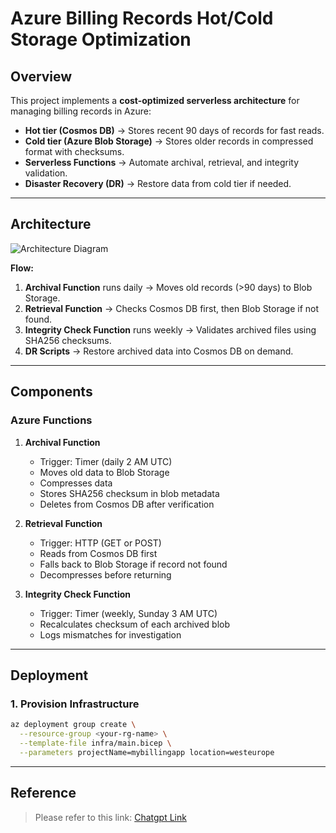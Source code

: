 # Azure Billing Records Hot/Cold Storage Optimization

## Overview

This project implements a **cost-optimized serverless architecture** for managing billing records in Azure:

-   **Hot tier (Cosmos DB)** → Stores recent 90 days of records for fast reads.
-   **Cold tier (Azure Blob Storage)** → Stores older records in compressed format with checksums.
-   **Serverless Functions** → Automate archival, retrieval, and integrity validation.
-   **Disaster Recovery (DR)** → Restore data from cold tier if needed.

---

## Architecture

![Architecture Diagram](diagrams/architecture.png)

**Flow:**

1. **Archival Function** runs daily → Moves old records (>90 days) to Blob Storage.
2. **Retrieval Function** → Checks Cosmos DB first, then Blob Storage if not found.
3. **Integrity Check Function** runs weekly → Validates archived files using SHA256 checksums.
4. **DR Scripts** → Restore archived data into Cosmos DB on demand.

---

## Components

### Azure Functions

1. **Archival Function**

    - Trigger: Timer (daily 2 AM UTC)
    - Moves old data to Blob Storage
    - Compresses data
    - Stores SHA256 checksum in blob metadata
    - Deletes from Cosmos DB after verification

2. **Retrieval Function**

    - Trigger: HTTP (GET or POST)
    - Reads from Cosmos DB first
    - Falls back to Blob Storage if record not found
    - Decompresses before returning

3. **Integrity Check Function**
    - Trigger: Timer (weekly, Sunday 3 AM UTC)
    - Recalculates checksum of each archived blob
    - Logs mismatches for investigation

---

## Deployment

### 1. Provision Infrastructure

```bash
az deployment group create \
  --resource-group <your-rg-name> \
  --template-file infra/main.bicep \
  --parameters projectName=mybillingapp location=westeurope
```

---

## Reference

> Please refer to this link: [Chatgpt Link](https://chatgpt.com/share/68938543-6a70-8002-88d2-6c9f1baddaad)
